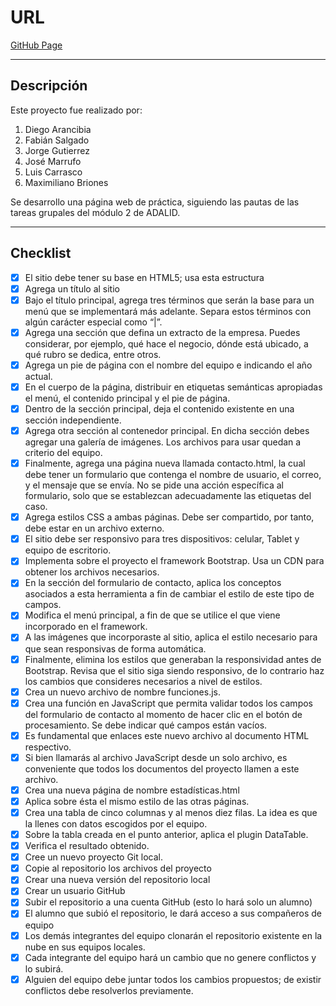# URL

[GitHub Page](https://diegoam7.github.io/adalid-tarea-grupal-7/)

---

## Descripción

Este proyecto fue realizado por:

1. Diego Arancibia
2. Fabián Salgado
3. Jorge Gutierrez
4. José Marrufo
5. Luis Carrasco
6. Maximiliano Briones

Se desarrollo una página web de práctica, siguiendo las pautas de las tareas grupales del módulo 2 de ADALID.

---

## Checklist

- [x] El sitio debe tener su base en HTML5; usa esta estructura
- [x] Agrega un título al sitio
- [x] Bajo el título principal, agrega tres términos que serán la base para un menú que se implementará más adelante. Separa estos términos con algún carácter especial como “|”.
- [x] Agrega una sección que defina un extracto de la empresa. Puedes considerar, por ejemplo, qué hace el negocio, dónde está ubicado, a qué rubro se dedica, entre otros.
- [x] Agrega un pie de página con el nombre del equipo e indicando el año actual.
- [x] En el cuerpo de la página, distribuir en etiquetas semánticas apropiadas el menú, el contenido principal y el pie de página.
- [x] Dentro de la sección principal, deja el contenido existente en una sección independiente.
- [x] Agrega otra sección al contenedor principal. En dicha sección debes agregar una galería de imágenes. Los archivos para usar quedan a criterio del equipo.
- [x] Finalmente, agrega una página nueva llamada contacto.html, la cual debe tener un formulario que contenga el nombre de usuario, el correo, y el mensaje que se envía. No se pide una acción específica al formulario, solo que se establezcan adecuadamente las etiquetas del caso.
- [x] Agrega estilos CSS a ambas páginas. Debe ser compartido, por tanto, debe estar en un archivo externo.
- [x] El sitio debe ser responsivo para tres dispositivos: celular, Tablet y equipo de escritorio.
- [x] Implementa sobre el proyecto el framework Bootstrap. Usa un CDN para obtener los archivos necesarios.
- [x] En la sección del formulario de contacto, aplica los conceptos asociados a esta herramienta a fin de cambiar el estilo de este tipo de campos.
- [x] Modifica el menú principal, a fin de que se utilice el que viene incorporado en el framework.
- [x] A las imágenes que incorporaste al sitio, aplica el estilo necesario para que sean responsivas de forma automática.
- [x] Finalmente, elimina los estilos que generaban la responsividad antes de Bootstrap. Revisa que el sitio siga siendo responsivo, de lo contrario haz los cambios que consideres necesarios a nivel de estilos.
- [x] Crea un nuevo archivo de nombre funciones.js.
- [x] Crea una función en JavaScript que permita validar todos los campos del formulario de contacto al momento de hacer clic en el botón de procesamiento. Se debe indicar qué campos están vacíos.
- [x] Es fundamental que enlaces este nuevo archivo al documento HTML respectivo.
- [x] Si bien llamarás al archivo JavaScript desde un solo archivo, es conveniente que todos los documentos del proyecto llamen a este archivo.
- [x] Crea una nueva página de nombre estadísticas.html
- [x] Aplica sobre ésta el mismo estilo de las otras páginas.
- [x] Crea una tabla de cinco columnas y al menos diez filas. La idea es que la llenes con datos escogidos por el equipo.
- [x] Sobre la tabla creada en el punto anterior, aplica el plugin DataTable.
- [x] Verifica el resultado obtenido.
- [x] Cree un nuevo proyecto Git local.
- [x] Copie al repositorio los archivos del proyecto
- [x] Crear una nueva versión del repositorio local
- [x] Crear un usuario GitHub
- [x] Subir el repositorio a una cuenta GitHub (esto lo hará solo un alumno)
- [x] El alumno que subió el repositorio, le dará acceso a sus compañeros de equipo
- [x] Los demás integrantes del equipo clonarán el repositorio existente en la nube en sus equipos locales.
- [x] Cada integrante del equipo hará un cambio que no genere conflictos y lo subirá.
- [x] Alguien del equipo debe juntar todos los cambios propuestos; de existir conflictos debe resolverlos previamente.
